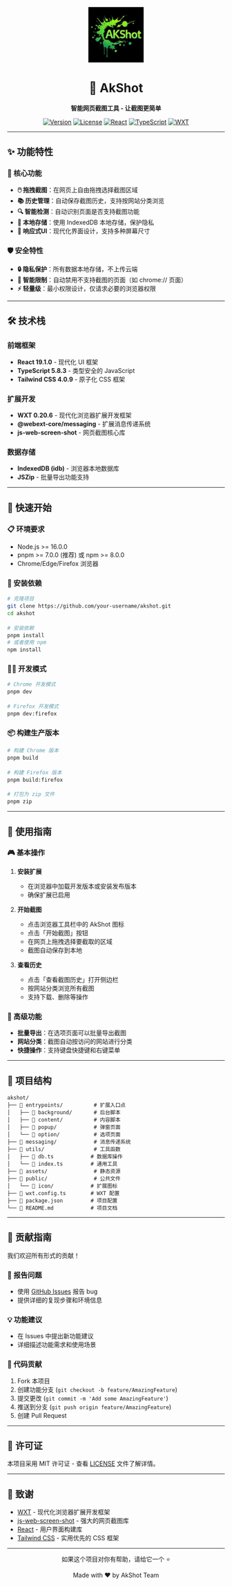 <div align="center">
  <img src="public/icon/128.png" alt="AkShot Logo" width="128" height="128">
  <h1>🚀 AkShot</h1>
  <p><strong>智能网页截图工具 - 让截图更简单</strong></p>
  
  [![Version](https://img.shields.io/badge/version-0.0.1-blue.svg)](https://github.com/your-username/akshot)
  [![License](https://img.shields.io/badge/license-MIT-green.svg)](LICENSE)
  [![React](https://img.shields.io/badge/React-19.1.0-61dafb.svg)](https://reactjs.org/)
  [![TypeScript](https://img.shields.io/badge/TypeScript-5.8.3-blue.svg)](https://www.typescriptlang.org/)
  [![WXT](https://img.shields.io/badge/WXT-0.20.6-orange.svg)](https://wxt.dev/)
</div>

---

## ✨ 功能特性

### 🎯 核心功能
- **🖱️ 拖拽截图**：在网页上自由拖拽选择截图区域
- **📚 历史管理**：自动保存截图历史，支持按网站分类浏览
- **🔍 智能检测**：自动识别页面是否支持截图功能
- **💾 本地存储**：使用 IndexedDB 本地存储，保护隐私
- **📱 响应式UI**：现代化界面设计，支持多种屏幕尺寸

### 🛡️ 安全特性
- **🔒 隐私保护**：所有数据本地存储，不上传云端
- **🚫 智能限制**：自动禁用不支持截图的页面（如 chrome:// 页面）
- **⚡ 轻量级**：最小权限设计，仅请求必要的浏览器权限

---

## 🛠️ 技术栈

### 前端框架
- **React 19.1.0** - 现代化 UI 框架
- **TypeScript 5.8.3** - 类型安全的 JavaScript
- **Tailwind CSS 4.0.9** - 原子化 CSS 框架

### 扩展开发
- **WXT 0.20.6** - 现代化浏览器扩展开发框架
- **@webext-core/messaging** - 扩展消息传递系统
- **js-web-screen-shot** - 网页截图核心库

### 数据存储
- **IndexedDB (idb)** - 浏览器本地数据库
- **JSZip** - 批量导出功能支持

---

## 🚀 快速开始

### 📋 环境要求
- Node.js >= 16.0.0
- pnpm >= 7.0.0 (推荐) 或 npm >= 8.0.0
- Chrome/Edge/Firefox 浏览器

### 🔧 安装依赖

```bash
# 克隆项目
git clone https://github.com/your-username/akshot.git
cd akshot

# 安装依赖
pnpm install
# 或者使用 npm
npm install
```

### 🏃‍♂️ 开发模式

```bash
# Chrome 开发模式
pnpm dev

# Firefox 开发模式
pnpm dev:firefox
```

### 📦 构建生产版本

```bash
# 构建 Chrome 版本
pnpm build

# 构建 Firefox 版本
pnpm build:firefox

# 打包为 zip 文件
pnpm zip
```

---

## 📖 使用指南

### 🎮 基本操作

1. **安装扩展**
   - 在浏览器中加载开发版本或安装发布版本
   - 确保扩展已启用

2. **开始截图**
   - 点击浏览器工具栏中的 AkShot 图标
   - 点击「开始截图」按钮
   - 在网页上拖拽选择要截取的区域
   - 截图自动保存到本地

3. **查看历史**
   - 点击「查看截图历史」打开侧边栏
   - 按网站分类浏览所有截图
   - 支持下载、删除等操作

### 🔧 高级功能

- **批量导出**：在选项页面可以批量导出截图
- **网站分类**：截图自动按访问的网站进行分类
- **快捷操作**：支持键盘快捷键和右键菜单

---

## 📁 项目结构

```
akshot/
├── 📁 entrypoints/          # 扩展入口点
│   ├── 📁 background/       # 后台脚本
│   ├── 📁 content/          # 内容脚本
│   ├── 📁 popup/            # 弹窗页面
│   └── 📁 option/           # 选项页面
├── 📁 messaging/            # 消息传递系统
├── 📁 utils/                # 工具函数
│   ├── 📄 db.ts            # 数据库操作
│   └── 📄 index.ts         # 通用工具
├── 📁 assets/               # 静态资源
├── 📁 public/               # 公共文件
│   └── 📁 icon/            # 扩展图标
├── 📄 wxt.config.ts        # WXT 配置
├── 📄 package.json         # 项目配置
└── 📄 README.md            # 项目文档
```

---

## 🤝 贡献指南

我们欢迎所有形式的贡献！

### 🐛 报告问题
- 使用 [GitHub Issues](https://github.com/your-username/akshot/issues) 报告 bug
- 提供详细的复现步骤和环境信息

### 💡 功能建议
- 在 Issues 中提出新功能建议
- 详细描述功能需求和使用场景

### 🔧 代码贡献
1. Fork 本项目
2. 创建功能分支 (`git checkout -b feature/AmazingFeature`)
3. 提交更改 (`git commit -m 'Add some AmazingFeature'`)
4. 推送到分支 (`git push origin feature/AmazingFeature`)
5. 创建 Pull Request

---

## 📄 许可证

本项目采用 MIT 许可证 - 查看 [LICENSE](LICENSE) 文件了解详情。

---

## 🙏 致谢

- [WXT](https://wxt.dev/) - 现代化浏览器扩展开发框架
- [js-web-screen-shot](https://github.com/likaia/js-web-screen-shot) - 强大的网页截图库
- [React](https://reactjs.org/) - 用户界面构建库
- [Tailwind CSS](https://tailwindcss.com/) - 实用优先的 CSS 框架

---

<div align="center">
  <p>如果这个项目对你有帮助，请给它一个 ⭐️</p>
  <p>Made with ❤️ by AkShot Team</p>
</div>
